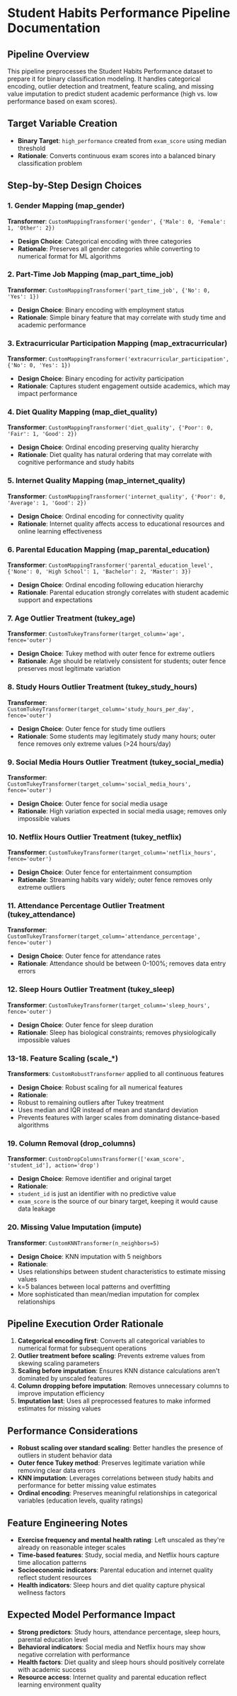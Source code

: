 # Student Habits Performance Pipeline Documentation

## Pipeline Overview
This pipeline preprocesses the Student Habits Performance dataset to prepare it for binary classification modeling. It handles categorical encoding, outlier detection and treatment, feature scaling, and missing value imputation to predict student academic performance (high vs. low performance based on exam scores).

## Target Variable Creation
- **Binary Target**: `high_performance` created from `exam_score` using median threshold
- **Rationale**: Converts continuous exam scores into a balanced binary classification problem

## Step-by-Step Design Choices

### 1. Gender Mapping (map_gender)
**Transformer**: `CustomMappingTransformer('gender', {'Male': 0, 'Female': 1, 'Other': 2})`
- **Design Choice**: Categorical encoding with three categories
- **Rationale**: Preserves all gender categories while converting to numerical format for ML algorithms

### 2. Part-Time Job Mapping (map_part_time_job)
**Transformer**: `CustomMappingTransformer('part_time_job', {'No': 0, 'Yes': 1})`
- **Design Choice**: Binary encoding with employment status
- **Rationale**: Simple binary feature that may correlate with study time and academic performance

### 3. Extracurricular Participation Mapping (map_extracurricular)
**Transformer**: `CustomMappingTransformer('extracurricular_participation', {'No': 0, 'Yes': 1})`
- **Design Choice**: Binary encoding for activity participation
- **Rationale**: Captures student engagement outside academics, which may impact performance

### 4. Diet Quality Mapping (map_diet_quality)
**Transformer**: `CustomMappingTransformer('diet_quality', {'Poor': 0, 'Fair': 1, 'Good': 2})`
- **Design Choice**: Ordinal encoding preserving quality hierarchy
- **Rationale**: Diet quality has natural ordering that may correlate with cognitive performance and study habits

### 5. Internet Quality Mapping (map_internet_quality)
**Transformer**: `CustomMappingTransformer('internet_quality', {'Poor': 0, 'Average': 1, 'Good': 2})`
- **Design Choice**: Ordinal encoding for connectivity quality
- **Rationale**: Internet quality affects access to educational resources and online learning effectiveness

### 6. Parental Education Mapping (map_parental_education)
**Transformer**: `CustomMappingTransformer('parental_education_level', {'None': 0, 'High School': 1, 'Bachelor': 2, 'Master': 3})`
- **Design Choice**: Ordinal encoding following education hierarchy
- **Rationale**: Parental education strongly correlates with student academic support and expectations

### 7. Age Outlier Treatment (tukey_age)
**Transformer**: `CustomTukeyTransformer(target_column='age', fence='outer')`
- **Design Choice**: Tukey method with outer fence for extreme outliers
- **Rationale**: Age should be relatively consistent for students; outer fence preserves most legitimate variation

### 8. Study Hours Outlier Treatment (tukey_study_hours)
**Transformer**: `CustomTukeyTransformer(target_column='study_hours_per_day', fence='outer')`
- **Design Choice**: Outer fence for study time outliers
- **Rationale**: Some students may legitimately study many hours; outer fence removes only extreme values (>24 hours/day)

### 9. Social Media Hours Outlier Treatment (tukey_social_media)
**Transformer**: `CustomTukeyTransformer(target_column='social_media_hours', fence='outer')`
- **Design Choice**: Outer fence for social media usage
- **Rationale**: High variation expected in social media usage; removes only impossible values

### 10. Netflix Hours Outlier Treatment (tukey_netflix)
**Transformer**: `CustomTukeyTransformer(target_column='netflix_hours', fence='outer')`
- **Design Choice**: Outer fence for entertainment consumption
- **Rationale**: Streaming habits vary widely; outer fence removes only extreme outliers

### 11. Attendance Percentage Outlier Treatment (tukey_attendance)
**Transformer**: `CustomTukeyTransformer(target_column='attendance_percentage', fence='outer')`
- **Design Choice**: Outer fence for attendance rates
- **Rationale**: Attendance should be between 0-100%; removes data entry errors

### 12. Sleep Hours Outlier Treatment (tukey_sleep)
**Transformer**: `CustomTukeyTransformer(target_column='sleep_hours', fence='outer')`
- **Design Choice**: Outer fence for sleep duration
- **Rationale**: Sleep has biological constraints; removes physiologically impossible values

### 13-18. Feature Scaling (scale_*)
**Transformers**: `CustomRobustTransformer` applied to all continuous features
- **Design Choice**: Robust scaling for all numerical features
- **Rationale**: 
 - Robust to remaining outliers after Tukey treatment
 - Uses median and IQR instead of mean and standard deviation
 - Prevents features with larger scales from dominating distance-based algorithms

### 19. Column Removal (drop_columns)
**Transformer**: `CustomDropColumnsTransformer(['exam_score', 'student_id'], action='drop')`
- **Design Choice**: Remove identifier and original target
- **Rationale**: 
 - `student_id` is just an identifier with no predictive value
 - `exam_score` is the source of our binary target, keeping it would cause data leakage

### 20. Missing Value Imputation (impute)
**Transformer**: `CustomKNNTransformer(n_neighbors=5)`
- **Design Choice**: KNN imputation with 5 neighbors
- **Rationale**:
 - Uses relationships between student characteristics to estimate missing values
 - k=5 balances between local patterns and overfitting
 - More sophisticated than mean/median imputation for complex relationships

## Pipeline Execution Order Rationale

1. **Categorical encoding first**: Converts all categorical variables to numerical format for subsequent operations
2. **Outlier treatment before scaling**: Prevents extreme values from skewing scaling parameters
3. **Scaling before imputation**: Ensures KNN distance calculations aren't dominated by unscaled features
4. **Column dropping before imputation**: Removes unnecessary columns to improve imputation efficiency
5. **Imputation last**: Uses all preprocessed features to make informed estimates for missing values

## Performance Considerations

- **Robust scaling over standard scaling**: Better handles the presence of outliers in student behavior data
- **Outer fence Tukey method**: Preserves legitimate variation while removing clear data errors
- **KNN imputation**: Leverages correlations between study habits and performance for better missing value estimates
- **Ordinal encoding**: Preserves meaningful relationships in categorical variables (education levels, quality ratings)

## Feature Engineering Notes

- **Exercise frequency and mental health rating**: Left unscaled as they're already on reasonable integer scales
- **Time-based features**: Study, social media, and Netflix hours capture time allocation patterns
- **Socioeconomic indicators**: Parental education and internet quality reflect student resources
- **Health indicators**: Sleep hours and diet quality capture physical wellness factors

## Expected Model Performance Impact

- **Strong predictors**: Study hours, attendance percentage, sleep hours, parental education level
- **Behavioral indicators**: Social media and Netflix hours may show negative correlation with performance
- **Health factors**: Diet quality and sleep hours should positively correlate with academic success
- **Resource access**: Internet quality and parental education reflect learning environment quality
